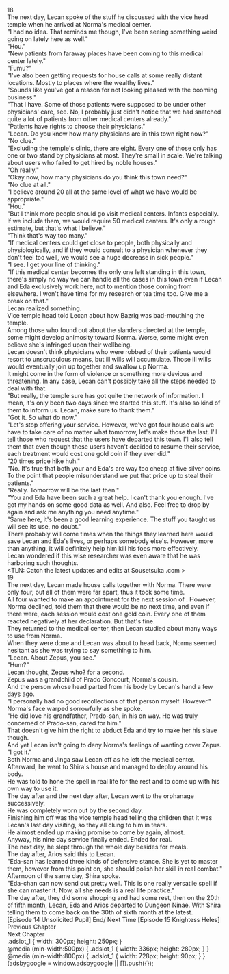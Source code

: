 18<br/>
The next day, Lecan spoke of the stuff he discussed with the vice head temple when he arrived at Norma's medical center.<br/>
"I had no idea. That reminds me though, I've been seeing something weird going on lately here as well."<br/>
"Hou."<br/>
"New patients from faraway places have been coming to this medical center lately."<br/>
"Fumu?"<br/>
"I've also been getting requests for house calls at some really distant locations. Mostly to places where the wealthy lives."<br/>
"Sounds like you've got a reason for not looking pleased with the booming business."<br/>
"That I have. Some of those patients were supposed to be under other physicians' care, see. No, I probably just didn't notice that we had snatched quite a lot of patients from other medical centers already."<br/>
"Patients have rights to choose their physicians."<br/>
"Lecan. Do you know how many physicians are in this town right now?"<br/>
"No clue."<br/>
"Excluding the temple's clinic, there are eight. Every one of those only has one or two stand by physicians at most. They're small in scale. We're talking about <Recovery> users who failed to get hired by noble houses."<br/>
"Oh really."<br/>
"Okay now, how many physicians do you think this town need?"<br/>
"No clue at all."<br/>
"I believe around 20 all at the same level of what we have would be appropriate."<br/>
"Hou."<br/>
"But I think more people should go visit medical centers. Infants especially. If we include them, we would require 50 medical centers. It's only a rough estimate, but that's what I believe."<br/>
"Think that's way too many."<br/>
"If medical centers could get close to people, both physically and physiologically, and if they would consult to a physician whenever they don't feel too well, we would see a huge decrease in sick people."<br/>
"I see. I get your line of thinking."<br/>
"If this medical center becomes the only one left standing in this town, there's simply no way we can handle all the cases in this town even if Lecan and Eda exclusively work here, not to mention those coming from elsewhere. I won't have time for my research or tea time too. Give me a break on that."<br/>
Lecan realized something.<br/>
Vice temple head told Lecan about how Bazrig was bad-mouthing the temple.<br/>
Among those who found out about the slanders directed at the temple, some might develop animosity toward Norma. Worse, some might even believe she's infringed upon their wellbeing.<br/>
Lecan doesn't think physicians who were robbed of their patients would resort to unscrupulous means, but ill wills will accumulate. Those ill wills would eventually join up together and swallow up Norma.<br/>
It might come in the form of violence or something more devious and threatening. In any case, Lecan can't possibly take all the steps needed to deal with that.<br/>
"But really, the temple sure has got quite the network of information. I mean, it's only been two days since we started this stuff. It's also so kind of them to inform us. Lecan, make sure to thank them."<br/>
"Got it. So what do now."<br/>
"Let's stop offering your <Recovery> service. However, we've got four house calls we have to take care of no matter what tomorrow, let's make those the last. I'll tell those who request <Recovery> that the users have departed this town. I'll also tell them that even though these users haven't decided to resume their service, each treatment would cost one gold coin if they ever did."<br/>
"20 times price hike huh."<br/>
"No. It's true that both your and Eda's <Recovery> are way too cheap at five silver coins. To the point that people misunderstand we put that price up to steal their patients."<br/>
"Really. Tomorrow will be the last then."<br/>
"You and Eda have been such a great help. I can't thank you enough. I've got my hands on some good data as well. And also. Feel free to drop by again and ask me anything you need anytime."<br/>
"Same here, it's been a good learning experience. The stuff you taught us will see its use, no doubt."<br/>
There probably will come times when the things they learned here would save Lecan and Eda's lives, or perhaps somebody else's. However, more than anything, it will definitely help him kill his foes more effectively.<br/>
Lecan wondered if this wise researcher was even aware that he was harboring such thoughts.<br/>
<TLN: Catch the latest updates and edits at Sousetsuka .com ><br/>
19<br/>
The next day, Lecan made house calls together with Norma. There were only four, but all of them were far apart, thus it took some time.<br/>
All four wanted to make an appointment for the next session of <Recovery>. However, Norma declined, told them that there would be no next time, and even if there were, each session would cost one gold coin. Every one of them reacted negatively at her declaration. But that's fine.<br/>
They returned to the medical center, then Lecan studied about many ways to use <Recovery> from Norma.<br/>
When they were done and Lecan was about to head back, Norma seemed hesitant as she was trying to say something to him.<br/>
"Lecan. About Zepus, you see."<br/>
"Hum?"<br/>
Lecan thought, Zepus who? for a second.<br/>
Zepus was a grandchild of Prado Goncourt, Norma's cousin.<br/>
And the person whose head parted from his body by Lecan's hand a few days ago.<br/>
"I personally had no good recollections of that person myself. However."<br/>
Norma's face warped sorrowfully as she spoke.<br/>
"He did love his grandfather, Prado-san, in his on way. He was truly concerned of Prado-san, cared for him."<br/>
That doesn't give him the right to abduct Eda and try to make her his slave though.<br/>
And yet Lecan isn't going to deny Norma's feelings of wanting cover Zepus.<br/>
"I got it."<br/>
Both Norma and Jinga saw Lecan off as he left the medical center.<br/>
Afterward, he went to Shira's house and managed to deploy <Lightning> around his body.<br/>
He was told to hone the spell in real life for the rest and to come up with his own way to use it.<br/>
The day after and the next day after, Lecan went to the orphanage successively.<br/>
He was completely worn out by the second day.<br/>
Finishing him off was the vice temple head telling the children that it was Lecan's last day visiting, so they all clung to him in tears.<br/>
He almost ended up making promise to come by again, almost.<br/>
Anyway, his nine day service finally ended. Ended for real.<br/>
The next day, he slept through the whole day besides for meals.<br/>
The day after, Arios said this to Lecan.<br/>
"Eda-san has learned three kinds of defensive stance. She is yet to master them, however from this point on, she should polish her skill in real combat."<br/>
Afternoon of the same day, Shira spoke.<br/>
"Eda-chan can now send out <Sleep> pretty well. This is one really versatile spell if she can master it. Now, all she needs is a real life practice."<br/>
The day after, they did some shopping and had some rest, then on the 20th of fifth month, Lecan, Eda and Arios departed to Dungeon Ninae. With Shira telling them to come back on the 30th of sixth month at the latest.<br/>
[Episode 14 Unsolicited Pupil] End/ Next Time [Episode 15 Knightess Heles]<br/>
Previous Chapter<br/>
Next Chapter <br/>
.adslot_1 { width: 300px; height: 250px; }<br/>
@media (min-width:500px) { .adslot_1 { width: 336px; height: 280px; } }<br/>
@media (min-width:800px) { .adslot_1 { width: 728px; height: 90px; } }<br/>
(adsbygoogle = window.adsbygoogle || []).push({});<br/>
